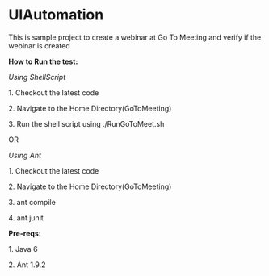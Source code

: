 # UIAutomation

This is sample project to create a webinar at Go To Meeting and verify if the webinar is created

<b>How to Run the test:</b>
<p><i>Using ShellScript</i></p>
<p>1. Checkout the latest code </p>
<p>2. Navigate to the Home Directory(GoToMeeting)</p>
<p>3. Run the shell script using ./RunGoToMeet.sh </p>

<p>OR</p>

<i>Using Ant</i>
<p>1. Checkout the latest code </p>
<p>2. Navigate to the Home Directory(GoToMeeting)</p>
<p>3. ant compile </p>
<p>4. ant junit </p>


<b>Pre-reqs:</b>
<p>1. Java 6</p>
<p>2. Ant 1.9.2</p>




